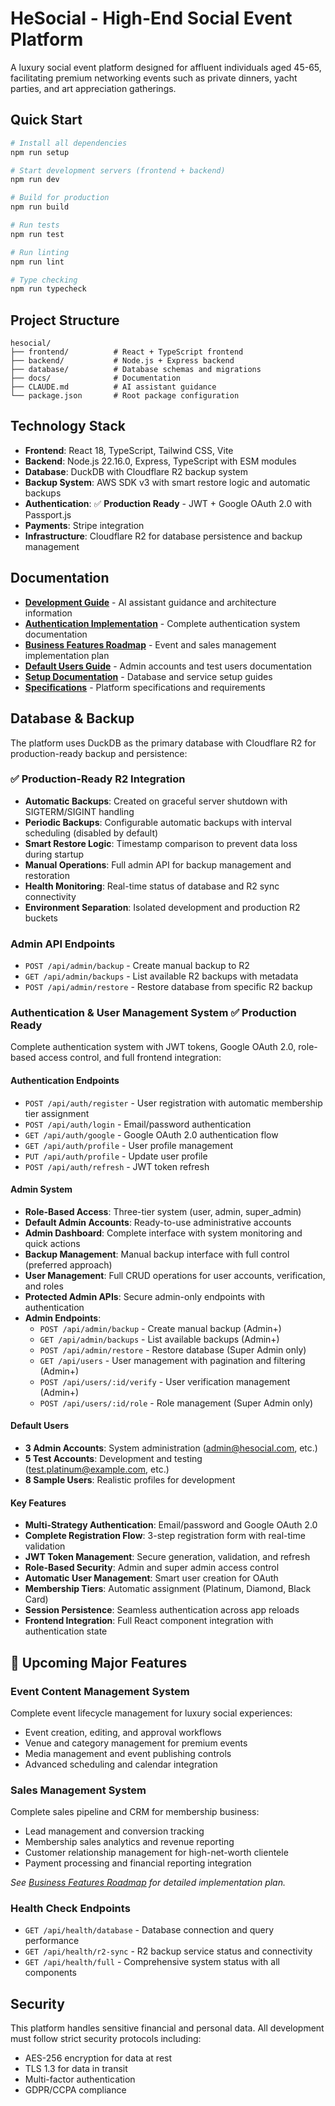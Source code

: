 # HeSocial - High-End Social Event Platform

A luxury social event platform designed for affluent individuals aged 45-65, facilitating premium networking events such as private dinners, yacht parties, and art appreciation gatherings.

## Quick Start

```bash
# Install all dependencies
npm run setup

# Start development servers (frontend + backend)
npm run dev

# Build for production
npm run build

# Run tests
npm run test

# Run linting
npm run lint

# Type checking
npm run typecheck
```

## Project Structure

```
hesocial/
├── frontend/          # React + TypeScript frontend
├── backend/           # Node.js + Express backend
├── database/          # Database schemas and migrations
├── docs/              # Documentation
├── CLAUDE.md          # AI assistant guidance
└── package.json       # Root package configuration
```

## Technology Stack

- **Frontend**: React 18, TypeScript, Tailwind CSS, Vite
- **Backend**: Node.js 22.16.0, Express, TypeScript with ESM modules
- **Database**: DuckDB with Cloudflare R2 backup system
- **Backup System**: AWS SDK v3 with smart restore logic and automatic backups
- **Authentication**: ✅ **Production Ready** - JWT + Google OAuth 2.0 with Passport.js
- **Payments**: Stripe integration
- **Infrastructure**: Cloudflare R2 for database persistence and backup management

## Documentation

- **[Development Guide](./CLAUDE.md)** - AI assistant guidance and architecture information
- **[Authentication Implementation](./docs/AUTHENTICATION_IMPLEMENTATION.md)** - Complete authentication system documentation
- **[Business Features Roadmap](./docs/BUSINESS_FEATURES_ROADMAP.md)** - Event and sales management implementation plan
- **[Default Users Guide](./docs/DEFAULT_USERS.md)** - Admin accounts and test users documentation
- **[Setup Documentation](./docs/setup/)** - Database and service setup guides
- **[Specifications](./docs/specifications/)** - Platform specifications and requirements

## Database & Backup

The platform uses DuckDB as the primary database with Cloudflare R2 for production-ready backup and persistence:

### ✅ **Production-Ready R2 Integration**
- **Automatic Backups**: Created on graceful server shutdown with SIGTERM/SIGINT handling
- **Periodic Backups**: Configurable automatic backups with interval scheduling (disabled by default)
- **Smart Restore Logic**: Timestamp comparison to prevent data loss during startup
- **Manual Operations**: Full admin API for backup management and restoration
- **Health Monitoring**: Real-time status of database and R2 sync connectivity
- **Environment Separation**: Isolated development and production R2 buckets

### **Admin API Endpoints**
- `POST /api/admin/backup` - Create manual backup to R2
- `GET /api/admin/backups` - List available R2 backups with metadata
- `POST /api/admin/restore` - Restore database from specific R2 backup

### **Authentication & User Management System** ✅ **Production Ready**
Complete authentication system with JWT tokens, Google OAuth 2.0, role-based access control, and full frontend integration:

#### **Authentication Endpoints**
- `POST /api/auth/register` - User registration with automatic membership tier assignment
- `POST /api/auth/login` - Email/password authentication
- `GET /api/auth/google` - Google OAuth 2.0 authentication flow
- `GET /api/auth/profile` - User profile management
- `PUT /api/auth/profile` - Update user profile
- `POST /api/auth/refresh` - JWT token refresh

#### **Admin System**
- **Role-Based Access**: Three-tier system (user, admin, super_admin)
- **Default Admin Accounts**: Ready-to-use administrative accounts
- **Admin Dashboard**: Complete interface with system monitoring and quick actions
- **Backup Management**: Manual backup interface with full control (preferred approach)
- **User Management**: Full CRUD operations for user accounts, verification, and roles
- **Protected Admin APIs**: Secure admin-only endpoints with authentication
- **Admin Endpoints**:
  - `POST /api/admin/backup` - Create manual backup (Admin+)
  - `GET /api/admin/backups` - List available backups (Admin+)
  - `POST /api/admin/restore` - Restore database (Super Admin only)
  - `GET /api/users` - User management with pagination and filtering (Admin+)
  - `POST /api/users/:id/verify` - User verification management (Admin+)
  - `POST /api/users/:id/role` - Role management (Super Admin only)

#### **Default Users**
- **3 Admin Accounts**: System administration (admin@hesocial.com, etc.)
- **5 Test Accounts**: Development and testing (test.platinum@example.com, etc.)
- **8 Sample Users**: Realistic profiles for development

#### **Key Features**
- **Multi-Strategy Authentication**: Email/password and Google OAuth 2.0
- **Complete Registration Flow**: 3-step registration form with real-time validation
- **JWT Token Management**: Secure generation, validation, and refresh
- **Role-Based Security**: Admin and super admin access control
- **Automatic User Management**: Smart user creation for OAuth
- **Membership Tiers**: Automatic assignment (Platinum, Diamond, Black Card)
- **Session Persistence**: Seamless authentication across app reloads
- **Frontend Integration**: Full React component integration with authentication state

## 🚀 **Upcoming Major Features**

### **Event Content Management System** 
Complete event lifecycle management for luxury social experiences:
- Event creation, editing, and approval workflows
- Venue and category management for premium events
- Media management and event publishing controls
- Advanced scheduling and calendar integration

### **Sales Management System**
Complete sales pipeline and CRM for membership business:
- Lead management and conversion tracking  
- Membership sales analytics and revenue reporting
- Customer relationship management for high-net-worth clientele
- Payment processing and financial reporting integration

*See [Business Features Roadmap](./docs/BUSINESS_FEATURES_ROADMAP.md) for detailed implementation plan.*

### **Health Check Endpoints**
- `GET /api/health/database` - Database connection and query performance
- `GET /api/health/r2-sync` - R2 backup service status and connectivity
- `GET /api/health/full` - Comprehensive system status with all components

## Security

This platform handles sensitive financial and personal data. All development must follow strict security protocols including:
- AES-256 encryption for data at rest
- TLS 1.3 for data in transit
- Multi-factor authentication
- GDPR/CCPA compliance